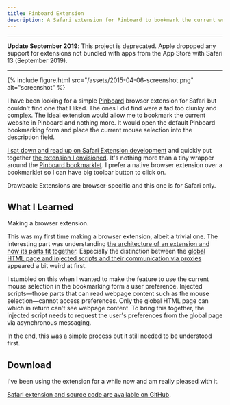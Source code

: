 ```yaml
---
title: Pinboard Extension
description: A Safari extension for Pinboard to bookmark the current website.
---
```


---

**Update September 2019**: This project is deprecated. Apple droppped any support for extensions not bundled with apps from the App Store with Safari 13 (September 2019).

---

{% include figure.html src="/assets/2015-04-06-screenshot.png" alt="screenshot" %}

I have been looking for a simple [Pinboard](https://pinboard.in) browser extension for Safari but couldn't find one that I liked. The ones I did find were a tad too clunky and complex. The ideal extension would allow me to bookmark the current website in Pinboard and nothing more. It would open the default Pinboard bookmarking form and place the current mouse selection into the description field.

[I sat down and read up on Safari Extension development](https://developer.apple.com/library/content/documentation/Tools/Conceptual/SafariExtensionGuide/Introduction/Introduction.html) and quickly put together [the extension I envisioned][source]. It's nothing more than a tiny wrapper around the [Pinboard bookmarklet](https://pinboard.in/howto/). I prefer a native browser extension over a bookmarklet so I can have big toolbar button to click on.

Drawback: Extensions are browser-specific and this one is for Safari only.

## What I Learned

Making a browser extension.

This was my first time making a browser extension, albeit a trivial one. The interesting part was understanding [the architecture of an extension and how its parts fit together](https://developer.apple.com/library/content/documentation/Tools/Conceptual/SafariExtensionGuide/ExtensionsOverview/ExtensionsOverview.html#//apple_ref/doc/uid/TP40009977-CH15-SW3). Especially the distinction between the [global HTML page and injected scripts and their communication via proxies](https://developer.apple.com/library/content/documentation/Tools/Conceptual/SafariExtensionGuide/MessagesandProxies/MessagesandProxies.html#//apple_ref/doc/uid/TP40009977-CH14-SW1) appeared a bit weird at first.

I stumbled on this when I wanted to make the feature to use the current mouse selection in the bookmarking form a user preference. Injected scripts—those parts that can read webpage content such as the mouse selection—cannot access preferences. Only the global HTML page can which in return can't see webpage content. To bring this together, the injected script needs to request the user's preferences from the global page via asynchronous messaging.

In the end, this was a simple process but it still needed to be understood first.

## Download

I've been using the extension for a while now and am really pleased with it.

[Safari extension and source code are available on GitHub][source].

[source]: https://github.com/arthurhammer/pinboard-safariextension
